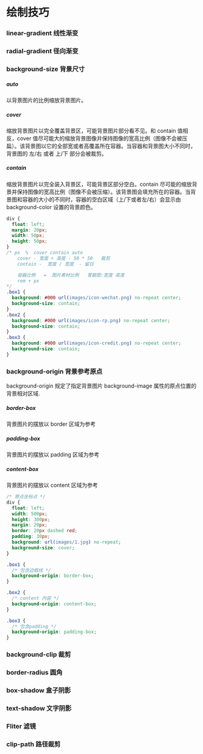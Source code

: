 # 绘制技巧

### linear-gradient 线性渐变

### radial-gradient 径向渐变

### background-size 背景尺寸

##### auto

以背景图片的比例缩放背景图片。

##### cover

缩放背景图片以完全覆盖背景区，可能背景图片部分看不见。和 contain 值相反，cover 值尽可能大的缩放背景图像并保持图像的宽高比例（图像不会被压扁）。该背景图以它的全部宽或者高覆盖所在容器。当容器和背景图大小不同时，背景图的 左/右 或者 上/下 部分会被裁剪。

##### contain

缩放背景图片以完全装入背景区，可能背景区部分空白。contain 尽可能的缩放背景并保持图像的宽高比例（图像不会被压缩）。该背景图会填充所在的容器。当背景图和容器的大小的不同时，容器的空白区域（上/下或者左/右）会显示由 background-color 设置的背景颜色。

```css
div {
  float: left;
  margin: 20px;
  width: 50px;
  height: 50px;
}
/* px  %  cover contain auto 
    cover - 宽度 + 高度 - 50 * 50   裁剪
    contain -  宽度 / 宽度  - 留白

    容器比例   =  图片素材比例   雪碧图:宽度 高度
    rem + px 
*/
.box1 {
  background: #000 url(images/icon-wechat.png) no-repeat center;
  background-size: contain;
}
.box2 {
  background: #000 url(images/icon-rp.png) no-repeat center;
  background-size: contain;
}
.box3 {
  background: #000 url(images/icon-credit.png) no-repeat center;
  background-size: contain;
}
```

### background-origin 背景参考原点

background-origin 规定了指定背景图片 background-image 属性的原点位置的背景相对区域.

##### border-box

背景图片的摆放以 border 区域为参考

##### padding-box

背景图片的摆放以 padding 区域为参考

##### content-box

背景图片的摆放以 content 区域为参考

```css
/* 原点坐标点 */
div {
  float: left;
  width: 500px;
  height: 300px;
  margin: 20px;
  border: 20px dashed red;
  padding: 30px;
  background: url(images/1.jpg) no-repeat;
  background-size: cover;
}

.box1 {
  /* 包含边框线 */
  background-origin: border-box;
}

.box2 {
  /* content 内容 */
  background-origin: content-box;
}

.box3 {
  /* 包含padding */
  background-origin: padding-box;
}
```

### background-clip 裁剪

### border-radius 圆角

### box-shadow 盒子阴影

### text-shadow 文字阴影

### Fliter 滤镜

### clip-path 路径裁剪

